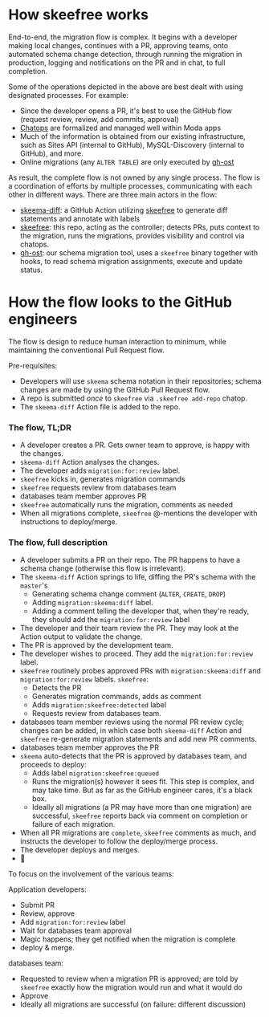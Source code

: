 # How skeefree works

End-to-end, the migration flow is complex. It begins with a developer making local changes, continues with a PR, approving teams, onto automated schema change detection, through running the migration in production, logging and notifications on the PR and in chat, to full completion.

Some of the operations depicted in the above are best dealt with using designated processes. For example:

- Since the developer opens a PR, it's best to use the GitHub flow (request review, review, add commits, approval)
- [Chatops](chatops.md) are formalized and managed well within Moda apps
- Much of the information is obtained from our existing infrastructure, such as Sites API (internal to GitHub), MySQL-Discovery (internal to GitHub), and more.
- Online migrations (any `ALTER TABLE`) are only executed by [gh-ost](https://github.com/github/gh-ost)

As result, the complete flow is not owned by any single process. The flow is a coordination of efforts by multiple processes, communicating with each other in different ways. There are three main actors in the flow:

- [skeema-diff](how-action.md): a GitHub Action utilizing [skeefree](https://github.com/skeema/skeema) to generate diff statements and annotate with labels
- [skeefree](how-skeefree.md): this repo, acting as the controller; detects PRs, puts context to the migration, runs the migrations, provides visibility and control via chatops.
- [gh-ost](how-gh-ost.md): our schema migration tool, uses a `skeefree` binary together with hooks, to read schema migration assignments, execute and update status.

# How the flow looks to the GitHub engineers

The flow is design to reduce human interaction to minimum, while maintaining the conventional Pull Request flow.

Pre-requisites:

- Developers will use `skeema` schema notation in their repositories; schema changes are made by using the GitHub Pull Request flow.
- A repo is submitted _once_ to `skeefree` via `.skeefree add-repo` chatop.
- The `skeema-diff` Action file is added to the repo.

### The flow, TL;DR

- A developer creates a PR. Gets owner team to approve, is happy with the changes.
- `skeema-diff` Action analyses the changes.
- The developer adds `migration:for:review` label.
- `skeefree` kicks in, generates migration commands
- `skeefree` requests review from databases team
- databases team member approves PR
- `skeefree` automatically runs the migration, comments as needed
- When all migrations complete, `skeefree` @-mentions the developer with instructions to deploy/merge.

### The flow, full description

- A developer submits a PR on their repo. The PR happens to have a schema change (otherwise this flow is irrelevant).
- The `skeema-diff` Action springs to life, diffing the PR's schema with the `master`'s
  - Generating schema change comment (`ALTER`, `CREATE`, `DROP`)
  - Adding `migration:skeema:diff` label.
  - Adding a comment telling the developer that, when they're ready, they should add the `migration:for:review` label
- The developer and their team review the PR. They may look at the Action output to validate the change.
- The PR is approved by the development team.
- The developer wishes to proceed. They add the `migration:for:review` label.
- `skeefree` routinely probes approved PRs with `migration:skeema:diff` and `migration:for:review` labels. `skeefree`:
  - Detects the PR
  - Generates migration commands, adds as comment
  - Adds `migration:skeefree:detected` label
  - Requests review from databases team.
- databases team member reviews using the normal PR review cycle; changes can be added, in which case both `skeema-diff` Action and `skeefree` re-generate migration statements and add new PR comments.
- databases team member approves the PR
- `skeema` auto-detects that the PR is approved by databases team, and proceeds to deploy:
  - Adds label `migration:skeefree:queued`
  - Runs the migration(s) however it sees fit.
    This step is complex, and may take time. But as far as the GitHub engineer cares, it's a black box.
  - Ideally all migrations (a PR may have more than one migration) are successful, `skeefree` reports back via comment on completion or failure of each migration.
- When all PR migrations are `complete`, `skeefree` comments as much, and instructs the developer to follow the deploy/merge process.
- The developer deploys and merges.
- :pizza:

To focus on the involvement of the various teams:

Application developers:
- Submit PR
- Review, approve
- Add `migration:for:review` label
- Wait for databases team approval
- Magic happens; they get notified when the migration is complete
- deploy & merge.

databases team:
- Requested to review when a migration PR is approved; are told by `skeefree` exactly how the migration would run and what it would do
- Approve
- Ideally all migrations are successful (on failure: different discussion)
